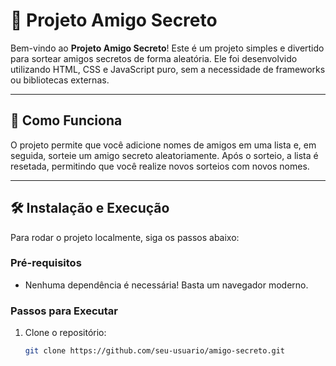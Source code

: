 # 🎁 Projeto Amigo Secreto

Bem-vindo ao **Projeto Amigo Secreto**! Este é um projeto simples e divertido para sortear amigos secretos de forma aleatória. Ele foi desenvolvido utilizando HTML, CSS e JavaScript puro, sem a necessidade de frameworks ou bibliotecas externas.

---

## 🚀 Como Funciona

O projeto permite que você adicione nomes de amigos em uma lista e, em seguida, sorteie um amigo secreto aleatoriamente. Após o sorteio, a lista é resetada, permitindo que você realize novos sorteios com novos nomes.

---

## 🛠️ Instalação e Execução

Para rodar o projeto localmente, siga os passos abaixo:

### Pré-requisitos
- Nenhuma dependência é necessária! Basta um navegador moderno.

### Passos para Executar
1. Clone o repositório:
   ```bash
   git clone https://github.com/seu-usuario/amigo-secreto.git
